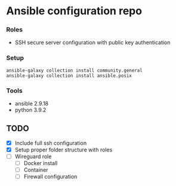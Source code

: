 # Ansible configuration repo

### Roles
- SSH secure server configuration with public key authentication

### Setup
```
ansible-galaxy collection install community.general
ansible-galaxy collection install ansible.posix
```

### Tools
- ansible 2.9.18
- python 3.9.2

## TODO
- [X] Include full ssh configuration
- [X] Setup proper folder structure with roles
- [ ] Wireguard role
	- [ ] Docker install
	- [ ] Container 
	- [ ] Firewall configuration
